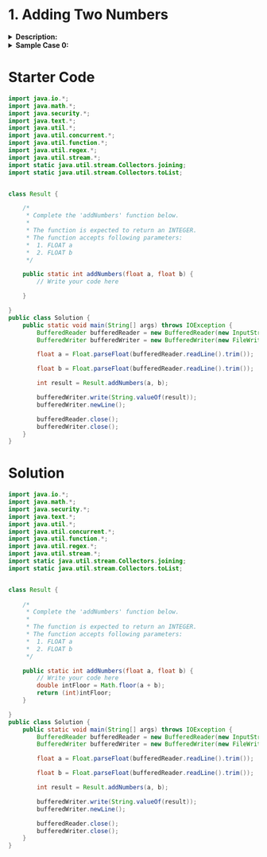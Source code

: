 # 1. Adding Two Numbers
<details>
<summary><b>Description:</b></summary>

Determine the integer floor of the sum of two floating point numbers. The floor is the truncated float value, i.e. anything after the decimal point is dropped.

**Example**:
```java
floor(1.1+3.89)=floor(4.99)=4.
```

**Function Description**:

Complete the function _`addNumbers`_ in the editor below.

_addNumbers_ has the following parameter(s):
- _`float a`_: a floating point number
- _`float b`_: a floating point number

**Returns**:
>_`int`_: the floor of the sum of two floating point numbers

**Constraints**
```java
0.1 < a, b < 106
a and b have at most 8 places after the decimal
```
**Input Format For Custom Testing**:
- The first line contains a floating point value, _`a`_
- The second line contains a floating point value, _`b`_

</details>

<details>
<summary><b>Sample Case 0:</b></summary>

**Sample Input**:

```
| STDIN  | Function |
| -----  |  -----   |
| 2.3  → |  a = 2.3 |  
| 1.9  → | b = 1.9  |
```

**Sample Output**:

```
4
```

Explanation
_a +_ _b =_ _2.3 + 1.9 = 4.2_. Return the integer floor of the sum, _4_.

## Sample Case 1

Sample Input

```
STDIN     Function
-----     -----
2.34   →  a = 2.34
5.7    →  b = 5.7
```

Sample Output

```
8
```

Explanation
_a + b = 2.34 + 5.7 = 8.04_. Return the integer floor of the sum, _8._

</details>

# Starter Code

```java
import java.io.*;
import java.math.*;
import java.security.*;
import java.text.*;
import java.util.*;
import java.util.concurrent.*;
import java.util.function.*;
import java.util.regex.*;
import java.util.stream.*;
import static java.util.stream.Collectors.joining;
import static java.util.stream.Collectors.toList;


class Result {

    /*
     * Complete the 'addNumbers' function below.
     *
     * The function is expected to return an INTEGER.
     * The function accepts following parameters:
     *  1. FLOAT a
     *  2. FLOAT b
     */

    public static int addNumbers(float a, float b) {
        // Write your code here

    }

}
public class Solution {
    public static void main(String[] args) throws IOException {
        BufferedReader bufferedReader = new BufferedReader(new InputStreamReader(System.in));
        BufferedWriter bufferedWriter = new BufferedWriter(new FileWriter(System.getenv("OUTPUT_PATH")));

        float a = Float.parseFloat(bufferedReader.readLine().trim());

        float b = Float.parseFloat(bufferedReader.readLine().trim());

        int result = Result.addNumbers(a, b);

        bufferedWriter.write(String.valueOf(result));
        bufferedWriter.newLine();

        bufferedReader.close();
        bufferedWriter.close();
    }
}
```

# Solution

```java
import java.io.*;
import java.math.*;
import java.security.*;
import java.text.*;
import java.util.*;
import java.util.concurrent.*;
import java.util.function.*;
import java.util.regex.*;
import java.util.stream.*;
import static java.util.stream.Collectors.joining;
import static java.util.stream.Collectors.toList;


class Result {
    
    /*
     * Complete the 'addNumbers' function below.
     *
     * The function is expected to return an INTEGER.
     * The function accepts following parameters:
     *  1. FLOAT a
     *  2. FLOAT b
     */

    public static int addNumbers(float a, float b) {
        // Write your code here
        double intFloor = Math.floor(a + b);
        return (int)intFloor;
    }

}
public class Solution {
    public static void main(String[] args) throws IOException {
        BufferedReader bufferedReader = new BufferedReader(new InputStreamReader(System.in));
        BufferedWriter bufferedWriter = new BufferedWriter(new FileWriter(System.getenv("OUTPUT_PATH")));

        float a = Float.parseFloat(bufferedReader.readLine().trim());

        float b = Float.parseFloat(bufferedReader.readLine().trim());

        int result = Result.addNumbers(a, b);

        bufferedWriter.write(String.valueOf(result));
        bufferedWriter.newLine();

        bufferedReader.close();
        bufferedWriter.close();
    }
}
```
